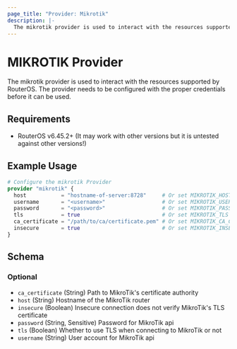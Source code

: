 ```yaml
---
page_title: "Provider: Mikrotik"
description: |-
  The mikrotik provider is used to interact with the resources supported by RouterOS.
---
```


# MIKROTIK Provider

The mikrotik provider is used to interact with the resources supported by RouterOS.
The provider needs to be configured with the proper credentials before it can be used.

## Requirements

* RouterOS v6.45.2+ (It may work with other versions but it is untested against other versions!)


## Example Usage
```terraform
# Configure the mikrotik Provider
provider "mikrotik" {
  host           = "hostname-of-server:8728"     # Or set MIKROTIK_HOST environment variable
  username       = "<username>"                  # Or set MIKROTIK_USER environment variable
  password       = "<password>"                  # Or set MIKROTIK_PASSWORD environment variable
  tls            = true                          # Or set MIKROTIK_TLS environment variable
  ca_certificate = "/path/to/ca/certificate.pem" # Or set MIKROTIK_CA_CERTIFICATE environment variable
  insecure       = true                          # Or set MIKROTIK_INSECURE environment variable
}
```

<!-- schema generated by tfplugindocs -->
## Schema

### Optional

- `ca_certificate` (String) Path to MikroTik's certificate authority
- `host` (String) Hostname of the MikroTik router
- `insecure` (Boolean) Insecure connection does not verify MikroTik's TLS certificate
- `password` (String, Sensitive) Password for MikroTik api
- `tls` (Boolean) Whether to use TLS when connecting to MikroTik or not
- `username` (String) User account for MikroTik api
